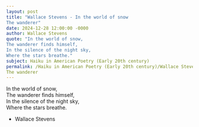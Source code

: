 ```yaml
---
layout: post
title: "Wallace Stevens - In the world of snow  
The wanderer"
date: 2024-12-28 12:00:00 -0000
author: Wallace Stevens
quote: "In the world of snow,  
The wanderer finds himself,  
In the silence of the night sky,  
Where the stars breathe."
subject: Haiku in American Poetry (Early 20th century)
permalink: /Haiku in American Poetry (Early 20th century)/Wallace Stevens/Wallace Stevens - In the world of snow  
The wanderer
---
```


In the world of snow,  
The wanderer finds himself,  
In the silence of the night sky,  
Where the stars breathe.

- Wallace Stevens
